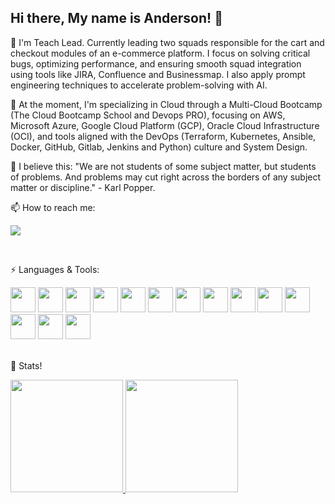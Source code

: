 ## Hi there, My name is Anderson! 👋

<!--
**anderson-de-sousa/anderson-de-sousa** is a ✨ _special_ ✨ repository because its `README.md` (this file) appears on your GitHub profile.

Here are some ideas to get you started:
 -->
🔭 I'm Teach Lead. Currently leading two squads responsible for the cart and checkout modules of an e-commerce platform. I focus on solving critical bugs, optimizing performance, and ensuring smooth squad integration using tools like JIRA, Confluence and Businessmap. I also apply prompt engineering techniques to accelerate problem-solving with AI.
&nbsp;

🌱 At the moment, I'm specializing in Cloud through a Multi-Cloud Bootcamp (The Cloud Bootcamp School and Devops PRO), focusing on AWS, Microsoft Azure, Google Cloud Platform (GCP), Oracle Cloud Infrastructure (OCI), and tools aligned with the DevOps (Terraform, Kubernetes, Ansible, Docker, GitHub, Gitlab, Jenkins and Python) culture and System Design.
&nbsp;

💬 I believe this: "We are not students of some subject matter, but students of problems. And problems may cut right across the borders of any subject matter or discipline." - Karl Popper.
&nbsp;

📫 How to reach me:<div><a href="https://www.linkedin.com/in/anderson-de-sousa/" target="_blank"><img loading="lazy" src="https://img.shields.io/badge/-LinkedIn-%230077B5?style=for-the-badge&logo=linkedin&logoColor=white" target="_blank"></a>
</div>
&nbsp;

⚡ Languages & Tools: 
 <div>
   <img src="https://cdn.jsdelivr.net/gh/devicons/devicon@latest/icons/python/python-original.svg" width="40" height="40"/>
   <img src="https://cdn.jsdelivr.net/gh/devicons/devicon@latest/icons/javascript/javascript-original.svg" width="40" height="40"/>
   <img src="https://cdn.jsdelivr.net/gh/devicons/devicon@latest/icons/java/java-original-wordmark.svg" width="40" height="40"/>
   <img src="https://cdn.jsdelivr.net/gh/devicons/devicon@latest/icons/vscode/vscode-original.svg" width="40" height="40"/>
   <img src="https://cdn.jsdelivr.net/gh/devicons/devicon@latest/icons/typescript/typescript-original.svg" width="40" height="40"/>
   <img src="https://cdn.jsdelivr.net/gh/devicons/devicon@latest/icons/terraform/terraform-original-wordmark.svg" width="40" height="40"/>
   <img src="https://cdn.jsdelivr.net/gh/devicons/devicon@latest/icons/spring/spring-original-wordmark.svg" width="40" height="40"/>
   <img src="https://cdn.jsdelivr.net/gh/devicons/devicon@latest/icons/eclipse/eclipse-original.svg" width="40" height="40"/>
   <img src="https://cdn.jsdelivr.net/gh/devicons/devicon@latest/icons/amazonwebservices/amazonwebservices-original-wordmark.svg" width="40" height="40"/>
   <img src="https://cdn.jsdelivr.net/gh/devicons/devicon@latest/icons/microsoftsqlserver/microsoftsqlserver-original.svg" width="40" height="40"/>
   <img src="https://cdn.jsdelivr.net/gh/devicons/devicon@latest/icons/nodejs/nodejs-original-wordmark.svg" width="40" height="40"/>
   <img src="https://cdn.jsdelivr.net/gh/devicons/devicon@latest/icons/googlecloud/googlecloud-original.svg" width="40" height="40"/>
   <img src="https://cdn.jsdelivr.net/gh/devicons/devicon@latest/icons/docker/docker-original-wordmark.svg" width="40" height="40"/>
   <img src="https://cdn.jsdelivr.net/gh/devicons/devicon@latest/icons/jupyter/jupyter-original-wordmark.svg" width="40" height="40"/>
 </div>
&nbsp;

🚀 Stats!
 <div>
 <a href="https://github.com/anderson-de-sousa">
  <img loading="lazy" height="180em" src="https://github-readme-stats.vercel.app/api/top-langs/?username=anderson-de-sousa&layout=compact&langs_count=7&theme=dracula"/>
  <img loading="lazy" height="180em" src="https://github-readme-stats.vercel.app/api?username=anderson-de-sousa&show_icons=true&theme=dracula&include_all_commits=true&count_private=true"/>
 </div>


